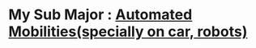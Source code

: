 # My Sub Major : [Automated Mobilities(specially on car, robots)](https://github.com/Womby-Vanitas)
